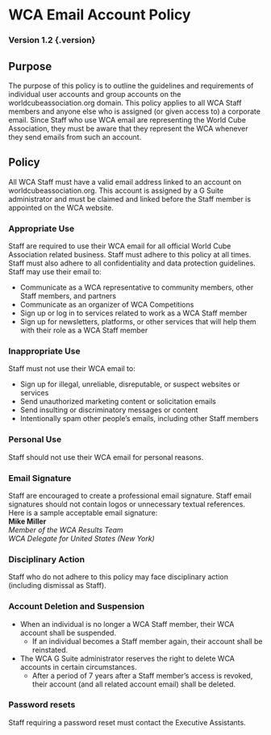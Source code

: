 # WCA Email Account Policy

### Version 1.2 {.version}

## Purpose
The purpose of this policy is to outline the guidelines and requirements of individual user accounts and group accounts on the worldcubeassociation.org domain. This policy applies to all WCA Staff members and anyone else who is assigned (or given access to) a corporate email. Since Staff who use WCA email are representing the World Cube Association, they must be aware that they represent the WCA whenever they send emails from such an account.

## Policy
All WCA Staff must have a valid email address linked to an account on worldcubeassociation.org. This account is assigned by a G Suite administrator and must be claimed and linked before the Staff member is appointed on the WCA website.

### Appropriate Use
Staff are required to use their WCA email for all official World Cube Association related business. Staff must adhere to this policy at all times. Staff must also adhere to all confidentiality and data protection guidelines. Staff may use their email to:

- Communicate as a WCA representative to community members, other Staff members, and partners
- Communicate as an organizer of WCA Competitions
- Sign up or log in to services related to work as a WCA Staff member
- Sign up for newsletters, platforms, or other services that will help them with their role as a WCA Staff member

### Inappropriate Use
Staff must not use their WCA email to:

- Sign up for illegal, unreliable, disreputable, or suspect websites or services
- Send unauthorized marketing content or solicitation emails
- Send insulting or discriminatory messages or content
- Intentionally spam other people’s emails, including other Staff members

### Personal Use
Staff should not use their WCA email for personal reasons.

### Email Signature
Staff are encouraged to create a professional email signature. Staff email signatures should not contain logos or unnecessary textual references. Here is a sample acceptable email signature:  
**Mike Miller**  
*Member of the WCA Results Team*  
*WCA Delegate for United States (New York)*

### Disciplinary Action
Staff who do not adhere to this policy may face disciplinary action (including dismissal as Staff).

### Account Deletion and Suspension

- When an individual is no longer a WCA Staff member, their WCA account shall be suspended.
   - If an individual becomes a Staff member again, their account shall be reinstated.
- The WCA G Suite administrator reserves the right to delete WCA accounts in certain circumstances.
   - After a period of 7 years after a Staff member’s access is revoked, their account (and all related account email) shall be deleted.

### Password resets
Staff requiring a password reset must contact the Executive Assistants.
